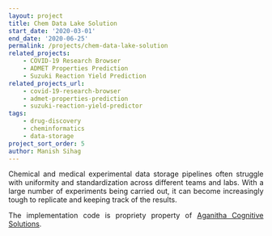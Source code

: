 ```yaml
---
layout: project
title: Chem Data Lake Solution
start_date: '2020-03-01'
end_date: '2020-06-25'
permalink: /projects/chem-data-lake-solution
related_projects: 
    - COVID-19 Research Browser
    - ADMET Properties Prediction
    - Suzuki Reaction Yield Prediction
related_projects_url: 
    - covid-19-research-browser
    - admet-properties-prediction
    - suzuki-reaction-yield-predictor
tags: 
    - drug-discovery
    - cheminformatics
    - data-storage
project_sort_order: 5
author: Manish Sihag
---
```


<p style="text-align: justify">Chemical and medical experimental data storage pipelines often struggle with uniformity and standardization across different teams and labs. With a large number of experiments being carried out, it can become increasingly tough to replicate and keeping track of the results.</p>

<p style="text-align: justify">The implementation code is propriety property of <a href="https://aganitha.ai/" target="_blank">Aganitha Cognitive Solutions</a>.</p>
